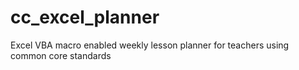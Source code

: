 cc_excel_planner
================

Excel VBA macro enabled weekly lesson planner for teachers using common core standards
